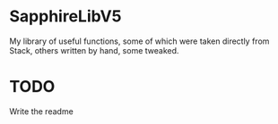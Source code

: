 # SapphireLibV5
My library of useful functions, some of which were taken directly from Stack, others written by hand, some tweaked. 
# TODO
Write the readme
